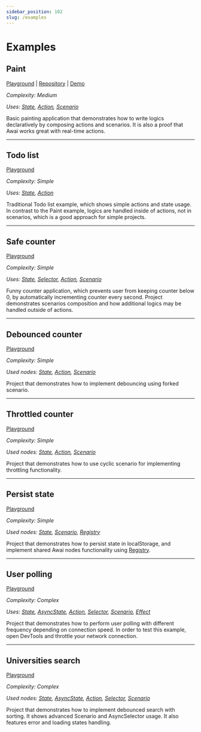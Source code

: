 ```yaml
---
sidebar_position: 102
slug: /examples
---
```


# Examples

## Paint

[Playground](https://codesandbox.io/p/github/yuriyyakym/awai-paint/master) | [Repository](https://github.com/yuriyyakym/awai-paint) | [Demo](https://awai-paint.vercel.app/)

_Complexity: Medium_

_Uses: [State](/state), [Action](/action), [Scenario](/scenario)_

Basic painting application that demonstrates how to write logics declaratively by composing actions and scenarios. It is also a proof that Awai works great with real-time actions.

---

## Todo list

[Playground](https://codesandbox.io/p/sandbox/awai--todo-list-wqyjfz?file=%2FREADME.md%3A3%2C23)

_Complexity: Simple_

_Uses: [State](/state), [Action](/action)_

Traditional Todo list example, which shows simple actions and state usage. In contrast to the Paint example, logics are handled inside of actions, not in scenarios, which is a good approach for simple projects.

---

## Safe counter

[Playground](https://codesandbox.io/p/sandbox/awai--cunter-qk7h6p?file=%2FREADME.md%3A3%2C23)

_Complexity: Simple_

_Uses: [State](/state), [Selector](/selector), [Action](/action), [Scenario](/scenario)_

Funny counter application, which prevents user from keeping counter below 0, by automatically incrementing counter every second. Project demonstrates scenarios composition and how additional logics may be handled outside of actions.

---

## Debounced counter

[Playground](https://codesandbox.io/p/sandbox/awai--debounce-tt97h5?file=%2FREADME.md%3A3%2C23)

_Complexity: Simple_

_Used nodes: [State](/state), [Action](/action), [Scenario](/scenario)_

Project that demonstrates how to implement debouncing using forked scenario.

---

## Throttled counter

[Playground](https://codesandbox.io/p/sandbox/awai--throttle-k38s9h?file=%2FREADME.md%3A3%2C23)

_Complexity: Simple_

_Used nodes: [State](/state), [Action](/action), [Scenario](/scenario)_

Project that demonstrates how to use cyclic scenario for implementing throttling functionality.

---

## Persist state

[Playground](https://codesandbox.io/p/sandbox/awai--persist-2kfnxp?file=%2FREADME.md%3A3%2C23)

_Complexity: Simple_

_Used nodes: [State](/state), [Scenario](/scenario), [Registry](/registry)_

Project that demonstrates how to persist state in localStorage, and implement shared Awai nodes functionality using [Registry](/registry).

---

## User polling

[Playground](https://codesandbox.io/p/sandbox/awai--polling-63572c?file=%2FREADME.md%3A3%2C23)

_Complexity: Complex_

_Uses: [State](/state), [AsyncState](/async-state), [Action](/action), [Selector](/selector), [Scenario](/scenario), [Effect](/effect)_

Project that demonstrates how to perform user polling with different frequency depending on connection speed.
In order to test this example, open DevTools and throttle your network connection.

---

## Universities search

[Playground](https://codesandbox.io/p/sandbox/awai--universities-search-9n9c5k?file=%2FREADME.md%3A3%2C23)

_Complexity: Complex_

_Used nodes: [State](/state), [AsyncState](/async-state), [Action](/action), [Selector](/selector), [Scenario](/scenario)_

Project that demonstrates how to implement debounced search with sorting.
It shows advanced Scenario and AsyncSelector usage. It also features error and loading states handling.
